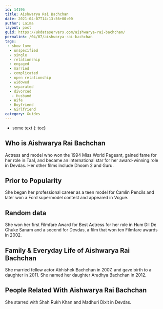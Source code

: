 ```yaml
---
id: 14196
title: Aishwarya Rai Bachchan
date: 2021-04-07T14:13:56+00:00
author: Laima
layout: post
guid: https://ukdataservers.com/aishwarya-rai-bachchan/
permalink: /04/07/aishwarya-rai-bachchan
tags:
 - show love
  - unspecified
  - single
  - relationship
  - engaged
  - married
  - complicated
  - open relationship
  - widowed
  - separated
  - divorced
   - Husband
  - Wife
  - Boyfriend
  - Girlfriend
category: Guides
---
```


* some text
{: toc}


## Who is Aishwarya Rai Bachchan
                  
                  
                  
Actress and model who won the 1994 Miss World Pageant, gained fame for her role in Taal, and became an international star for her award-winning role in Devdas. Her other films include Dhoom 2 and Guru.
                  
              
            
              
            
                
                
                
## Prior to Popularity
                  
                  
                  
She began her professional career as a teen model for Camlin Pencils and later won a Ford supermodel contest and appeared in Vogue. 
                  
              
            
              
            
                
                
                
## Random data
                  
                  
                  
She won her first Filmfare Award for Best Actress for her role in Hum Dil De Chuke Sanam and a second for Devdas, a film that won ten Filmfare awards in 2002. 
                  
              
            
              
            
                
                
                
## Family & Everyday Life of Aishwarya Rai Bachchan
                  
                  
                  
She married fellow actor Abhishek Bachchan in 2007, and gave birth to a daughter in 2011. She named her daughter Aradhya Bachchan in 2012. 
                  
              
            
              
            
                
                
                
## People Related With Aishwarya Rai Bachchan
                  
                  
                  
She starred with Shah Rukh Khan and Madhuri Dixit in Devdas. 
                  
              
            
              
            
                
              
            
              
              
            
            
              
            
          
          
          